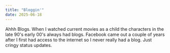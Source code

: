 ```yaml
---
title: "Bloggin'"
date: 2025-06-18
---
```

Ahhh Blogs. When I watched current movies as a child the characters in the late 90's early 00's always had blogs. Facebook came out a couple of years after I first had access to the internet so I never really had a blog. Just cringy status updates.

